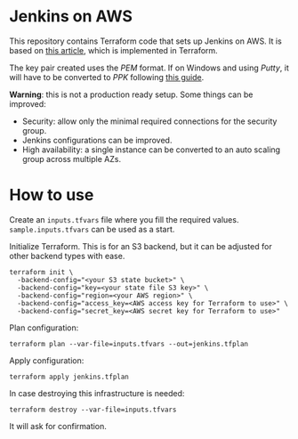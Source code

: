 # Jenkins on AWS

This repository contains Terraform code that sets up Jenkins on AWS. It is based on 
[this article](https://www.jenkins.io/doc/tutorials/tutorial-for-installing-jenkins-on-AWS/),
which is implemented in Terraform.

The key pair created uses the *PEM* format. If on Windows and using *Putty*, it will have to
be converted to *PPK* following [this guide](https://docs.aws.amazon.com/AWSEC2/latest/UserGuide/putty.html).

**Warning**: this is not a production ready setup. Some things can be improved:

 - Security: allow only the minimal required connections for the security group.
 - Jenkins configurations can be improved.
 - High availability: a single instance can be converted to an auto scaling group across multiple AZs.

# How to use

Create an `inputs.tfvars` file where you fill the required values. `sample.inputs.tfvars` can be used as a start.

Initialize Terraform. This is for an S3 backend, but it can be adjusted for other backend types with ease.

```
terraform init \
  -backend-config="<your S3 state bucket>" \
  -backend-config="key=<your state file S3 key>" \
  -backend-config="region=<your AWS region>" \
  -backend-config="access_key=<AWS access key for Terraform to use>" \
  -backend-config="secret_key=<AWS secret key for Terraform to use>"
```

Plan configuration:

```
terraform plan --var-file=inputs.tfvars --out=jenkins.tfplan
```

Apply configuration:

```
terraform apply jenkins.tfplan
```

In case destroying this infrastructure is needed:

```
terraform destroy --var-file=inputs.tfvars
```

It will ask for confirmation.